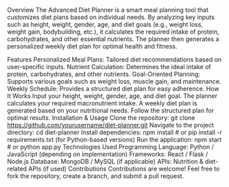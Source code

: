 Overview
The Advanced Diet Planner is a smart meal planning tool that customizes diet plans based on individual needs. By analyzing key inputs such as height, weight, gender, age, and diet goals (e.g., weight loss, weight gain, bodybuilding, etc.), it calculates the required intake of protein, carbohydrates, and other essential nutrients. The planner then generates a personalized weekly diet plan for optimal health and fitness.

Features
Personalized Meal Plans: Tailored diet recommendations based on user-specific inputs.
Nutrient Calculation: Determines the ideal intake of protein, carbohydrates, and other nutrients.
Goal-Oriented Planning: Supports various goals such as weight loss, muscle gain, and maintenance.
Weekly Schedule: Provides a structured diet plan for easy adherence.
How It Works
Input your height, weight, gender, age, and diet goal.
The planner calculates your required macronutrient intake.
A weekly diet plan is generated based on your nutritional needs.
Follow the structured plan for optimal results.
Installation & Usage
Clone the repository:
git clone https://github.com/yourusername/diet-planner.git
Navigate to the project directory:
cd diet-planner
Install dependencies:
npm install  # or pip install -r requirements.txt (for Python-based versions)
Run the application:
npm start  # or python app.py
Technologies Used
Programming Language: Python / JavaScript (depending on implementation)
Frameworks: React / Flask / Node.js
Database: MongoDB / MySQL (if applicable)
APIs: Nutrition & diet-related APIs (if used)
Contributions
Contributions are welcome! Feel free to fork the repository, create a branch, and submit a pull request.
